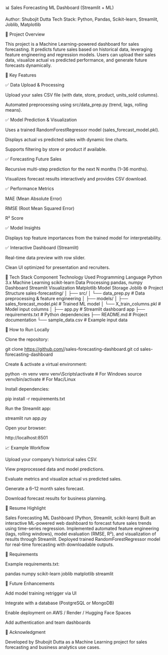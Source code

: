 📊 Sales Forecasting ML Dashboard (Streamlit + ML)

Author: Shubojit Dutta
Tech Stack: Python, Pandas, Scikit-learn, Streamlit, Joblib, Matplotlib

🚀 Project Overview

This project is a Machine Learning-powered dashboard for sales forecasting.
It predicts future sales based on historical data, leveraging feature engineering and regression models.
Users can upload their sales data, visualize actual vs predicted performance, and generate future forecasts dynamically.

🎯 Key Features

✅ Data Upload & Processing

Upload your sales CSV file (with date, store, product, units_sold columns).

Automated preprocessing using src/data_prep.py (trend, lags, rolling means).

✅ Model Prediction & Visualization

Uses a trained RandomForestRegressor model (sales_forecast_model.pkl).

Displays actual vs predicted sales with dynamic line charts.

Supports filtering by store or product if available.

✅ Forecasting Future Sales

Recursive multi-step prediction for the next N months (1–36 months).

Visualizes forecast results interactively and provides CSV download.

✅ Performance Metrics

MAE (Mean Absolute Error)

RMSE (Root Mean Squared Error)

R² Score

✅ Model Insights

Displays top feature importances from the trained model for interpretability.

✅ Interactive Dashboard (Streamlit)

Real-time data preview with row slider.

Clean UI optimized for presentation and recruiters.

🧠 Tech Stack
Component	Technology Used
Programming Language	Python 3.x
Machine Learning	scikit-learn
Data Processing	pandas, numpy
Dashboard	Streamlit
Visualization	Matplotlib
Model Storage	Joblib
⚙️ Project Structure
sales-forecasting/
│
├── src/
│   └── data_prep.py              # Data preprocessing & feature engineering
│
├── models/
│   ├── sales_forecast_model.pkl  # Trained ML model
│   └── X_train_columns.pkl       # Model input columns
│
├── app.py                        # Streamlit dashboard app
├── requirements.txt              # Python dependencies
├── README.md                     # Project documentation
└── sample_data.csv               # Example input data

🧩 How to Run Locally

Clone the repository:

git clone https://github.com/<your-username>/sales-forecasting-dashboard.git
cd sales-forecasting-dashboard


Create & activate a virtual environment:

python -m venv venv
venv\Scripts\activate   # For Windows
source venv/bin/activate  # For Mac/Linux


Install dependencies:

pip install -r requirements.txt


Run the Streamlit app:

streamlit run app.py


Open your browser:

http://localhost:8501

📈 Example Workflow

Upload your company’s historical sales CSV.

View preprocessed data and model predictions.

Evaluate metrics and visualize actual vs predicted sales.

Generate a 6–12 month sales forecast.

Download forecast results for business planning.

💼 Resume Highlight

Sales Forecasting ML Dashboard (Python, Streamlit, scikit-learn)
Built an interactive ML-powered web dashboard to forecast future sales trends using time-series regression. Implemented automated feature engineering (lags, rolling windows), model evaluation (RMSE, R²), and visualization of results through Streamlit. Deployed trained RandomForestRegressor model for real-time forecasting with downloadable outputs.

🧾 Requirements

Example requirements.txt:

pandas
numpy
scikit-learn
joblib
matplotlib
streamlit

🌟 Future Enhancements

Add model training retrigger via UI

Integrate with a database (PostgreSQL or MongoDB)

Enable deployment on AWS / Render / Hugging Face Spaces

Add authentication and team dashboards

🙌 Acknowledgment


Developed by Shubojit Dutta as a Machine Learning project for sales forecasting and business analytics use cases.
